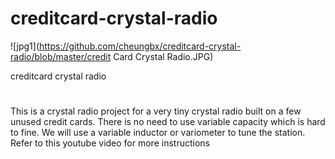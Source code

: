 # creditcard-crystal-radio

![jpg1](https://github.com/cheungbx/creditcard-crystal-radio/blob/master/credit Card Crystal Radio.JPG) 

creditcard crystal radio
#
This is a crystal radio project for a very tiny crystal radio built on a few unused credit cards.
There is no need to use variable capacity which is hard to fine. We will use a variable inductor or variometer to tune the station.
Refer to this youtube video for more instructions
